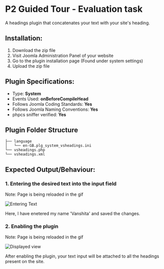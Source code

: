# P2 Guided Tour - Evaluation task 
A headings plugin that concatenates your text with your site's heading.

## Installation:
<ol>
  <li> Download the zip file </li>
  <li> Visit Joomla Administration Panel of your website </li>
  <li> Go to the plugin installation page (Found under system settings) </li>
  <li> Upload the zip file </li>
</ol>

## Plugin Specifications:
- Type: <b> System </b> <br/>
- Events Used: <b> onBeforeCompileHead </b>
- Follows Joomla Coding Standards: <b> Yes </b> <br/>
- Follows Joomla Naming Conventions: <b> Yes </b> <br/>
- phpcs sniffer verified: <b> Yes </b> <br/>

## Plugin Folder Structure

    ├── language
    │   └── en-GB.plg_system_vsheadings.ini
    └── vsheadings.php
    └── vsheadings.xml


## Expected Output/Behaviour:
### 1. Entering the desired text into the input field

Note: Page is being reloaded in the gif

![Entering Text](https://i.ibb.co/2ZswBLY/part1.gif)

Here, I have enetered my name 'Vanshita' and saved the changes.

### 2. Enabling the plugin

Note: Page is being reloaded in the gif

![Displayed view](https://i.ibb.co/8shtM31/Hnet-image.gif)

After enabling the plugin, your text input will be attached to all the headings present on the site.
